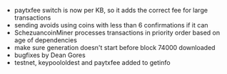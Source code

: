 * paytxfee switch is now per KB, so it adds the correct fee for large transactions
* sending avoids using coins with less than 6 confirmations if it can
* SchezuancoinMiner processes transactions in priority order based on age of dependencies
* make sure generation doesn't start before block 74000 downloaded
* bugfixes by Dean Gores
* testnet, keypoololdest and paytxfee added to getinfo
